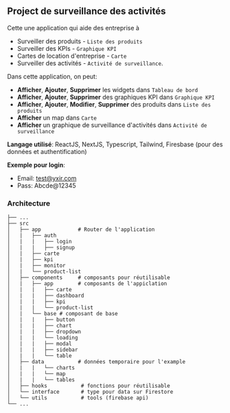 ## Project de surveillance des activités

Cette une application qui aide des entreprise à

- Surveiller des produits - `Liste des produits`
- Surveiller des KPIs - `Graphique KPI`
- Cartes de location d'entreprise - `Carte`
- Surveiller des activités - `Activité de surveillance`.

Dans cette application, on peut:

- **Afficher**, **Ajouter**, **Supprimer** les widgets dans `Tableau de bord`
- **Afficher**, **Ajouter**, **Supprimer** des graphiques KPI dans `Graphique KPI`
- **Afficher**, **Ajouter**, **Modifier**, **Supprimer** des produits dans `Liste des produits`
- **Afficher** un map dans `Carte`
- **Afficher** un graphique de surveillance d'activités dans `Activité de surveillance`

**Langage utilisé**: ReactJS, NextJS, Typescript, Tailwind, Firesbase (pour des données et authentification)

**Exemple pour login**:

- Email: test@yxir.com
- Pass: Abcde@12345

### Architecture

    ├── ...
    ├── src
    │   ├── app            # Router de l'application
    │   |   ├── auth
    │   |   |   ├── login
    │   |   |   ├── signup
    │   |   ├── carte
    │   |   ├── kpi
    │   |   ├── monitor
    │   |   └── product-list
    │   ├── components     # composants pour réutilisable
    │   |   ├── app        # composants de l'appiclation
    │   |   |   ├── carte
    │   |   |   ├── dashboard
    │   |   |   ├── kpi
    │   |   |   └── product-list
    │   |   └── base # composant de base
    │   |   |   ├── button
    │   |   |   ├── chart
    │   |   |   ├── dropdown
    │   |   |   └── loading
    │   |   |   ├── modal
    │   |   |   ├── sidebar
    │   |   |   └── table
    │   ├── data           # données temporaire pour l'example
    │   |   |   └── charts
    │   |   |   └── map
    │   |   |   └── tables
    │   ├── hooks           # fonctions pour réutilisable
    │   └── interface       # type pour data sur Firestore
    │   └── utils           # tools (firebase api)
    └── ...

